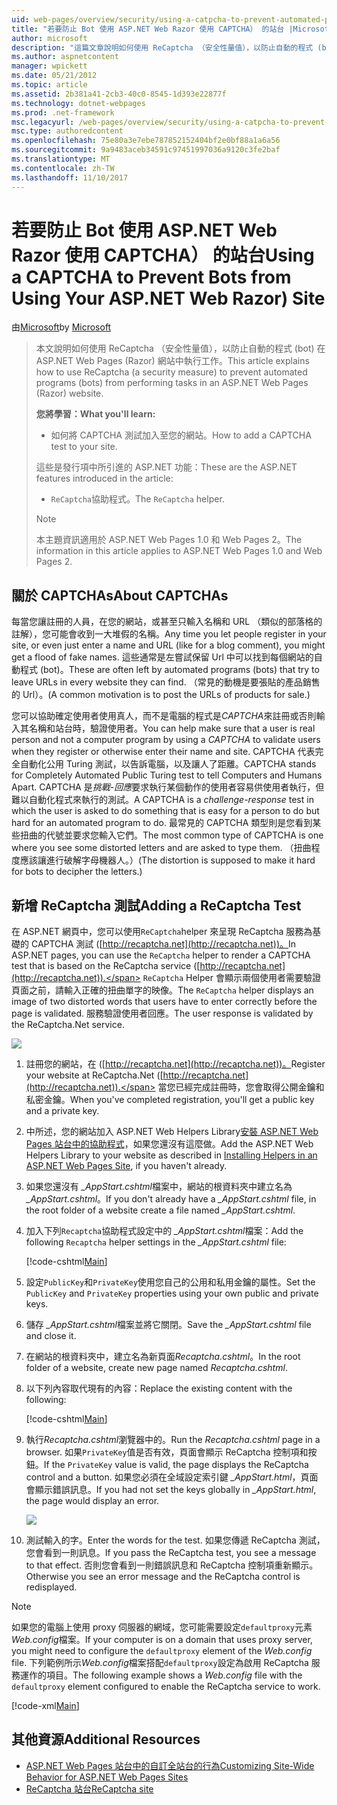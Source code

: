 ```yaml
---
uid: web-pages/overview/security/using-a-catpcha-to-prevent-automated-programs-bots-from-using-your-aspnet-web-site
title: "若要防止 Bot 使用 ASP.NET Web Razor 使用 CAPTCHA） 的站台 |Microsoft 文件"
author: microsoft
description: "這篇文章說明如何使用 ReCaptcha （安全性量值），以防止自動的程式 (bot) 執行工作中的 ASP.NET Web Pages (Razor) 我們..."
ms.author: aspnetcontent
manager: wpickett
ms.date: 05/21/2012
ms.topic: article
ms.assetid: 2b381a41-2cb3-40c0-8545-1d393e22877f
ms.technology: dotnet-webpages
ms.prod: .net-framework
msc.legacyurl: /web-pages/overview/security/using-a-catpcha-to-prevent-automated-programs-bots-from-using-your-aspnet-web-site
msc.type: authoredcontent
ms.openlocfilehash: 75e80a3e7ebe787852152404bf2e0bf88a1a6a56
ms.sourcegitcommit: 9a9483aceb34591c97451997036a9120c3fe2baf
ms.translationtype: MT
ms.contentlocale: zh-TW
ms.lasthandoff: 11/10/2017
---
```

<a name="using-a-captcha-to-prevent-bots-from-using-your-aspnet-web-razor-site"></a><span data-ttu-id="a1b2d-103">若要防止 Bot 使用 ASP.NET Web Razor 使用 CAPTCHA） 的站台</span><span class="sxs-lookup"><span data-stu-id="a1b2d-103">Using a CAPTCHA to Prevent Bots from Using Your ASP.NET Web Razor) Site</span></span>
====================
<span data-ttu-id="a1b2d-104">由[Microsoft](https://github.com/microsoft)</span><span class="sxs-lookup"><span data-stu-id="a1b2d-104">by [Microsoft](https://github.com/microsoft)</span></span>

> <span data-ttu-id="a1b2d-105">本文說明如何使用 ReCaptcha （安全性量值），以防止自動的程式 (bot) 在 ASP.NET Web Pages (Razor) 網站中執行工作。</span><span class="sxs-lookup"><span data-stu-id="a1b2d-105">This article explains how to use ReCaptcha (a security measure) to prevent automated programs (bots) from performing tasks in an ASP.NET Web Pages (Razor) website.</span></span>
> 
> <span data-ttu-id="a1b2d-106">**您將學習：**</span><span class="sxs-lookup"><span data-stu-id="a1b2d-106">**What you'll learn:**</span></span> 
> 
> - <span data-ttu-id="a1b2d-107">如何將 CAPTCHA 測試加入至您的網站。</span><span class="sxs-lookup"><span data-stu-id="a1b2d-107">How to add a CAPTCHA test to your site.</span></span>
> 
> <span data-ttu-id="a1b2d-108">這些是發行項中所引進的 ASP.NET 功能：</span><span class="sxs-lookup"><span data-stu-id="a1b2d-108">These are the ASP.NET features introduced in the article:</span></span>
> 
> - <span data-ttu-id="a1b2d-109">`ReCaptcha`協助程式。</span><span class="sxs-lookup"><span data-stu-id="a1b2d-109">The `ReCaptcha` helper.</span></span>
> 
> > [!NOTE]
> > <span data-ttu-id="a1b2d-110">本主題資訊適用於 ASP.NET Web Pages 1.0 和 Web Pages 2。</span><span class="sxs-lookup"><span data-stu-id="a1b2d-110">The information in this article applies to ASP.NET Web Pages 1.0 and Web Pages 2.</span></span>


## <a name="about-captchas"></a><span data-ttu-id="a1b2d-111">關於 CAPTCHAs</span><span class="sxs-lookup"><span data-stu-id="a1b2d-111">About CAPTCHAs</span></span>

<span data-ttu-id="a1b2d-112">每當您讓註冊的人員，在您的網站，或甚至只輸入名稱和 URL （類似的部落格的註解），您可能會收到一大堆假的名稱。</span><span class="sxs-lookup"><span data-stu-id="a1b2d-112">Any time you let people register in your site, or even just enter a name and URL (like for a blog comment), you might get a flood of fake names.</span></span> <span data-ttu-id="a1b2d-113">這些通常是左嘗試保留 Url 中可以找到每個網站的自動程式 (bot)。</span><span class="sxs-lookup"><span data-stu-id="a1b2d-113">These are often left by automated programs (bots) that try to leave URLs in every website they can find.</span></span> <span data-ttu-id="a1b2d-114">（常見的動機是要張貼的產品銷售的 Url）。</span><span class="sxs-lookup"><span data-stu-id="a1b2d-114">(A common motivation is to post the URLs of products for sale.)</span></span>

<span data-ttu-id="a1b2d-115">您可以協助確定使用者使用真人，而不是電腦的程式是*CAPTCHA*來註冊或否則輸入其名稱和站台時，驗證使用者。</span><span class="sxs-lookup"><span data-stu-id="a1b2d-115">You can help make sure that a user is real person and not a computer program by using a *CAPTCHA* to validate users when they register or otherwise enter their name and site.</span></span> <span data-ttu-id="a1b2d-116">CAPTCHA 代表完全自動化公用 Turing 測試，以告訴電腦，以及讓人了距離。</span><span class="sxs-lookup"><span data-stu-id="a1b2d-116">CAPTCHA stands for Completely Automated Public Turing test to tell Computers and Humans Apart.</span></span> <span data-ttu-id="a1b2d-117">CAPTCHA 是*挑戰-回應*要求執行某個動作的使用者容易供使用者執行，但難以自動化程式來執行的測試。</span><span class="sxs-lookup"><span data-stu-id="a1b2d-117">A CAPTCHA is a *challenge-response* test in which the user is asked to do something that is easy for a person to do but hard for an automated program to do.</span></span> <span data-ttu-id="a1b2d-118">最常見的 CAPTCHA 類型則是您看到某些扭曲的代號並要求您輸入它們。</span><span class="sxs-lookup"><span data-stu-id="a1b2d-118">The most common type of CAPTCHA is one where you see some distorted letters and are asked to type them.</span></span> <span data-ttu-id="a1b2d-119">（扭曲程度應該讓進行破解字母機器人。）</span><span class="sxs-lookup"><span data-stu-id="a1b2d-119">(The distortion is supposed to make it hard for bots to decipher the letters.)</span></span>

## <a name="adding-a-recaptcha-test"></a><span data-ttu-id="a1b2d-120">新增 ReCaptcha 測試</span><span class="sxs-lookup"><span data-stu-id="a1b2d-120">Adding a ReCaptcha Test</span></span>

<span data-ttu-id="a1b2d-121">在 ASP.NET 網頁中，您可以使用`ReCaptcha`helper 來呈現 ReCaptcha 服務為基礎的 CAPTCHA 測試 ([http://recaptcha.net](http://recaptcha.net))。</span><span class="sxs-lookup"><span data-stu-id="a1b2d-121">In ASP.NET pages, you can use the `ReCaptcha` helper to render a CAPTCHA test that is based on the ReCaptcha service ([http://recaptcha.net](http://recaptcha.net)).</span></span> <span data-ttu-id="a1b2d-122">`ReCaptcha` Helper 會顯示兩個使用者需要驗證頁面之前，請輸入正確的扭曲單字的映像。</span><span class="sxs-lookup"><span data-stu-id="a1b2d-122">The `ReCaptcha` helper displays an image of two distorted words that users have to enter correctly before the page is validated.</span></span> <span data-ttu-id="a1b2d-123">服務驗證使用者回應。</span><span class="sxs-lookup"><span data-stu-id="a1b2d-123">The user response is validated by the ReCaptcha.Net service.</span></span>

![](using-a-catpcha-to-prevent-automated-programs-bots-from-using-your-aspnet-web-site/_static/image1.jpg)

1. <span data-ttu-id="a1b2d-124">註冊您的網站，在 ([http://recaptcha.net](http://recaptcha.net))。</span><span class="sxs-lookup"><span data-stu-id="a1b2d-124">Register your website at ReCaptcha.Net ([http://recaptcha.net](http://recaptcha.net)).</span></span> <span data-ttu-id="a1b2d-125">當您已經完成註冊時，您會取得公開金鑰和私密金鑰。</span><span class="sxs-lookup"><span data-stu-id="a1b2d-125">When you've completed registration, you'll get a public key and a private key.</span></span>
2. <span data-ttu-id="a1b2d-126">中所述，您的網站加入 ASP.NET Web Helpers Library[安裝 ASP.NET Web Pages 站台中的協助程式](https://go.microsoft.com/fwlink/?LinkId=252372)，如果您還沒有這麼做。</span><span class="sxs-lookup"><span data-stu-id="a1b2d-126">Add the ASP.NET Web Helpers Library to your website as described in [Installing Helpers in an ASP.NET Web Pages Site](https://go.microsoft.com/fwlink/?LinkId=252372), if you haven't already.</span></span>
3. <span data-ttu-id="a1b2d-127">如果您還沒有 *\_AppStart.cshtml*檔案中，網站的根資料夾中建立名為 *\_AppStart.cshtml*。</span><span class="sxs-lookup"><span data-stu-id="a1b2d-127">If you don't already have a *\_AppStart.cshtml* file, in the root folder of a website create a file named *\_AppStart.cshtml*.</span></span>
4. <span data-ttu-id="a1b2d-128">加入下列`Recaptcha`協助程式設定中的 *\_AppStart.cshtml*檔案：</span><span class="sxs-lookup"><span data-stu-id="a1b2d-128">Add the following `Recaptcha` helper settings in the *\_AppStart.cshtml* file:</span></span> 

    [!code-cshtml[Main](using-a-catpcha-to-prevent-automated-programs-bots-from-using-your-aspnet-web-site/samples/sample1.cshtml?highlight=6-7)]
5. <span data-ttu-id="a1b2d-129">設定`PublicKey`和`PrivateKey`使用您自己的公用和私用金鑰的屬性。</span><span class="sxs-lookup"><span data-stu-id="a1b2d-129">Set the `PublicKey` and `PrivateKey` properties using your own public and private keys.</span></span>
6. <span data-ttu-id="a1b2d-130">儲存 *\_AppStart.cshtml*檔案並將它關閉。</span><span class="sxs-lookup"><span data-stu-id="a1b2d-130">Save the *\_AppStart.cshtml* file and close it.</span></span>
7. <span data-ttu-id="a1b2d-131">在網站的根資料夾中，建立名為新頁面*Recaptcha.cshtml*。</span><span class="sxs-lookup"><span data-stu-id="a1b2d-131">In the root folder of a website, create new page named *Recaptcha.cshtml*.</span></span>
8. <span data-ttu-id="a1b2d-132">以下列內容取代現有的內容：</span><span class="sxs-lookup"><span data-stu-id="a1b2d-132">Replace the existing content with the following:</span></span> 

    [!code-cshtml[Main](using-a-catpcha-to-prevent-automated-programs-bots-from-using-your-aspnet-web-site/samples/sample2.cshtml)]
9. <span data-ttu-id="a1b2d-133">執行*Recaptcha.cshtml*瀏覽器中的。</span><span class="sxs-lookup"><span data-stu-id="a1b2d-133">Run the *Recaptcha.cshtml* page in a browser.</span></span> <span data-ttu-id="a1b2d-134">如果`PrivateKey`值是否有效，頁面會顯示 ReCaptcha 控制項和按鈕。</span><span class="sxs-lookup"><span data-stu-id="a1b2d-134">If the `PrivateKey` value is valid, the page displays the ReCaptcha control and a button.</span></span> <span data-ttu-id="a1b2d-135">如果您必須在全域設定索引鍵 *\_AppStart.html*，頁面會顯示錯誤訊息。</span><span class="sxs-lookup"><span data-stu-id="a1b2d-135">If you had not set the keys globally in *\_AppStart.html*, the page would display an error.</span></span> 

    ![](using-a-catpcha-to-prevent-automated-programs-bots-from-using-your-aspnet-web-site/_static/image1.png)
10. <span data-ttu-id="a1b2d-136">測試輸入的字。</span><span class="sxs-lookup"><span data-stu-id="a1b2d-136">Enter the words for the test.</span></span> <span data-ttu-id="a1b2d-137">如果您傳遞 ReCaptcha 測試，您會看到一則訊息。</span><span class="sxs-lookup"><span data-stu-id="a1b2d-137">If you pass the ReCaptcha test, you see a message to that effect.</span></span> <span data-ttu-id="a1b2d-138">否則您會看到一則錯誤訊息和 ReCaptcha 控制項重新顯示。</span><span class="sxs-lookup"><span data-stu-id="a1b2d-138">Otherwise you see an error message and the ReCaptcha control is redisplayed.</span></span>

> [!NOTE]
> <span data-ttu-id="a1b2d-139">如果您的電腦上使用 proxy 伺服器的網域，您可能需要設定`defaultproxy`元素*Web.config*檔案。</span><span class="sxs-lookup"><span data-stu-id="a1b2d-139">If your computer is on a domain that uses proxy server, you might need to configure the `defaultproxy` element of the *Web.config* file.</span></span> <span data-ttu-id="a1b2d-140">下列範例所示*Web.config*檔案搭配`defaultproxy`設定為啟用 ReCaptcha 服務運作的項目。</span><span class="sxs-lookup"><span data-stu-id="a1b2d-140">The following example shows a *Web.config* file with the `defaultproxy` element configured to enable the ReCaptcha service to work.</span></span>
> 
> [!code-xml[Main](using-a-catpcha-to-prevent-automated-programs-bots-from-using-your-aspnet-web-site/samples/sample3.xml)]


<a id="Additional_Resources"></a>
## <a name="additional-resources"></a><span data-ttu-id="a1b2d-141">其他資源</span><span class="sxs-lookup"><span data-stu-id="a1b2d-141">Additional Resources</span></span>


- [<span data-ttu-id="a1b2d-142">ASP.NET Web Pages 站台中的自訂全站台的行為</span><span class="sxs-lookup"><span data-stu-id="a1b2d-142">Customizing Site-Wide Behavior for ASP.NET Web Pages Sites</span></span>](https://go.microsoft.com/fwlink/?LinkId=202906)
- [<span data-ttu-id="a1b2d-143">ReCaptcha 站台</span><span class="sxs-lookup"><span data-stu-id="a1b2d-143">ReCaptcha site</span></span>](https://www.google.com/recaptcha)

